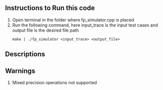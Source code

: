## Instructions to Run this code

1. Open terminal in the folder where fp_simulator.cpp is placed
2. Run the following command, here input_trace is the input test cases and output file is the desired file path
    ```
    make | ./fp_simulator <input_trace> <output_file>
    ```

## Descriptions


## Warnings

1. Mixed precision operations not supported